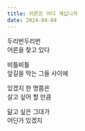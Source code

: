 ```yaml
---
title: 어른은 어디 계십니까
date: 2024-04-04
---
```


두리번두리번  
어른을 찾고 있다

비틀비틀  
앞길을 막는 그들 사이에

있겠지 한 명쯤은  
살고 싶어 할 만큼

닮고 싶은 그대가  
어딘가 있겠지